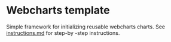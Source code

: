# Webcharts template
Simple framework for initializing reusable webcharts charts. See [instructions.md](instructions.md) for step-by -step instructions. 
